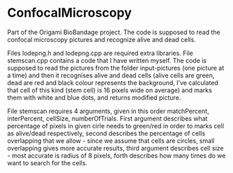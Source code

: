 # ConfocalMicroscopy
Part of the Origami BioBandage project. The code is supposed to read the confocal microscopy pictures and recognize alive and dead cells.

Files lodepng.h and lodepng.cpp are required extra libraries. File stemscan.cpp contains a code that I have written myself. The code is supposed to read the pictures from the folder input-pictures (one picture at a time) and then it recognises alive and dead cells (alive cells are green, dead are red and black colour represents the background, I’ve calculated that cell of this kind (stem cell) is 16 pixels  wide on average) and marks them with white and blue dots, and returns modified picture.

File stemscan requires 4 arguments, given in this order matchPercent, interPercent, cellSize, numberOfTrials. First argument describes what percentage of pixels in given cirle needs to green/red in order to marks cell as alive/dead respectively, second describes the percentage of cells overlapping that we allow - since we assume that cells are circles, small overlapping gives more accurate results, third argument describes cell size - most accurate is radius of 8 pixels, forth describes how many times do we want to search for the cells.
